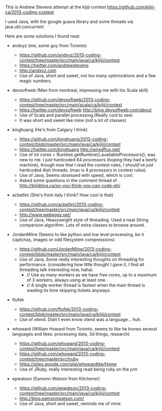 This is Andrew Stevens attempt at the kijiji contest
https://github.com/kijiji-ca/2013-coding-contest

I used Java, with the google guava library and some threads via java.util.concurrent

Here are some solutions I found neat:
- andxyz (me, some guy from Toronto)  
    - https://github.com/andxyz/2013-coding-contest/tree/master/src/main/java/ca/kijiji/contest  
    - https://twitter.com/andrewstevens
    - http://andxyz.com
    - Use of Java, short and sweet, not too many optimizations and a few magic numbers.

- devsoftweb (Man from montreal, impressing me with his Scala skill)
    - https://github.com/devsoftweb/2013-coding-contest/tree/master/src/main/scala/ca/kijiji/contest  
    - https://twitter.com/devsoftweb http://blog.devsoftweb.com/about
    - Use of Scala and parallel processing.(Really cool to see)
    - It was short and sweet like mine (not a lot of classes)

- kinghuang  (He's from Calgary I think)
    - https://github.com/kinghuang/2013-coding-contest/blob/master/src/main/java/ca/kijiji/contest
    - https://twitter.com/kinghuang  http://wiredflux.net/
    - Use of int cores = Runtime.getRuntime().availableProcessors(); was new to me. I just hardcoded 64 processors (hoping they had a beefy machine), though now that I read the contest rules, I should've just hardcoded 4ish threads. (max is 4 processors in contest rules).
    - Use of Java, Seems obsessed with speed, which is cool.
    - Asked some questions in the comment thread of http://kijijiblog.ca/so-you-think-you-can-code-eh/

- acbellini (She's from italy I think? How cool is that)
    - https://github.com/acbellini/2013-coding-contest/tree/master/src/main/java/ca/kijiji/contest
    - http://www.webeggs.net/ 
    - Use of Java, Heavyweight style of threading. Used a neat String comparison algorithm. Lots of extra classes to browse around.

- JordanMilne (Seems to like python and low level processing, be it captchas, images or odd filesystem compressions)
    - https://github.com/JordanMilne/2013-coding-contest/blob/master/src/main/java/ca/kijiji/contest
    - Use of Java, Some really interesting thoughts on threading for performance. (considering how little thought I gave it, I find all threading talk interesting now, haha)
        - // Use as many workers as we have free cores, up to a maximum of 3 workers, always using at least one.
        - // A single worker thread is fastest when the main thread is wasting its time skipping tickets anyways.
        
- ftufek
    - https://github.com/ftufek/2013-coding-contest/blob/master/src/main/java/ca/kijiji/contest
    - Use of xtend. Didn't even know xtend was a language... huh.

- whoward (William Howard from Toronto, seems to like he knows several languages and likes: processing data, 3d things, research)
    - https://github.com/whoward/2013-coding-contest/tree/master/src/main/java/ca/kijiji/contest
    - https://github.com/whoward/2013-coding-contest/tree/master/src/jruby
    - https://sites.google.com/site/whowardtke/Home
    - Use of JRuby, really interesting read being ruby on the jvm

- epwatson (Eamonn Watson from Kitchener)
    - https://github.com/epwatson/2013-coding-contest/tree/master/src/main/java/ca/kijiji/contest
    - http://blog.eamonnwatson.com/
    - Use of Java, short and sweet, reminds me of mine.

